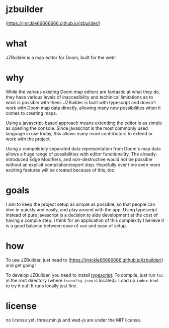 # jzbuilder

(https://jmickle66666666.github.io/jzbuilder/)

# what

JZBuilder is a map editor for Doom, built for the web!

# why

While the various existing Doom map editors are fantastic at what they do, they have various levels of inaccesibility and techinical limitations as to what is possible with them. JZBuilder is built with typescript and doesn't work with Doom map data directly, allowing many new possibilities when it comes to creating maps.

Using a javascript-based approach means extending the editor is as simple as opening the console. Since javascript is the most commonly used language in use today, this allows many more contributors to extend or work with the project. 

Using a compeletely separated data representation from Doom's map data allows a huge range of possibilities with editor functionality. The already-introduced Edge Modifiers, and non-destructive would not be possible without an explicit compilation/export step. Hopefully over time even more exciting features will be created because of this, too.

# goals

I aim to keep the project setup as simple as possible, so that people can dive in quickly and easily, and play around with the app. Using typescript instead of pure javascript is a decision to aide development at the cost of having a compile step. I think for an application of this complexity I believe it is a good balance between ease of use and ease of setup.

# how

To use JZBuilder, just head to (https://jmickle66666666.github.io/jzbuilder/) and get going!

To develop JZBuilder, you need to install [typescript](https://www.typescriptlang.org/).
To compile, just run `tsc` in the root directory (where `tsconfig.json` is located).
Load up `index.html` to try it out! It runs locally just fine.

# license

no license yet. three.min.js and wad-js are under the MIT license.
